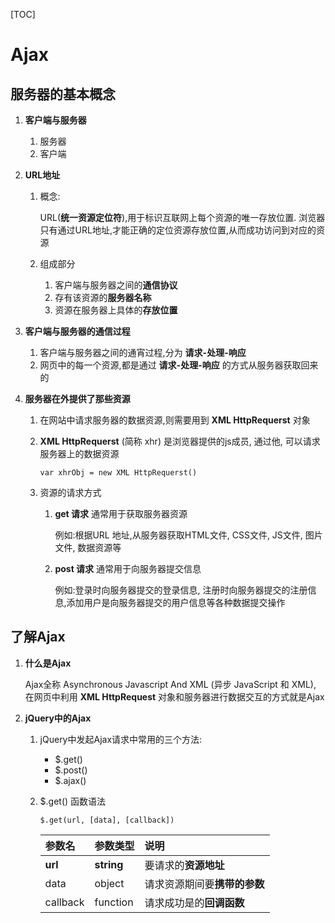 [TOC]



# Ajax

## 服务器的基本概念

1. **客户端与服务器**

   1. 服务器
   2. 客户端

2. **URL地址**

   1. 概念:

      URL(**统一资源定位符**),用于标识互联网上每个资源的唯一存放位置. 浏览器只有通过URL地址,才能正确的定位资源存放位置,从而成功访问到对应的资源

   2. 组成部分
      1. 客户端与服务器之间的**通信协议**
      2. 存有该资源的**服务器名称**
      3. 资源在服务器上具体的**存放位置**

3. **客户端与服务器的通信过程**

   1. 客户端与服务器之间的通宵过程,分为 **请求-处理-响应**
   2. 网页中的每一个资源,都是通过 **请求-处理-响应** 的方式从服务器获取回来的

4. **服务器在外提供了那些资源**

   1. 在网站中请求服务器的数据资源,则需要用到 **XML HttpRequerst** 对象

   2. **XML HttpRequerst** (简称 xhr) 是浏览器提供的js成员, 通过他, 可以请求服务器上的数据资源

      `var xhrObj = new XML HttpRequerst()`

   3. 资源的请求方式

      1. **get 请求** 通常用于获取服务器资源

         例如:根据URL 地址,从服务器获取HTML文件, CSS文件, JS文件, 图片文件, 数据资源等

      2. **post 请求** 通常用于向服务器提交信息

         例如:登录时向服务器提交的登录信息, 注册时向服务器提交的注册信息,添加用户是向服务器提交的用户信息等各种数据提交操作

## 了解Ajax

1. **什么是Ajax**

   Ajax全称 Asynchronous Javascript And XML (异步 JavaScript 和 XML), 在网页中利用 **XML HttpRequest** 对象和服务器进行数据交互的方式就是Ajax

2. **jQuery中的Ajax**

   1. jQuery中发起Ajax请求中常用的三个方法:

      - $.get()
      - $.post()
      - $.ajax()

   2. $.get() 函数语法

      `$.get(url, [data], [callback])`

      | 参数名   | 参数类型   | 说明                         |
      | :------- | :--------- | :--------------------------- |
      | **url**  | **string** | 要请求的**资源地址**         |
      | data     | object     | 请求资源期间要**携带的参数** |
      | callback | function   | 请求成功是的**回调函数**     |

      
